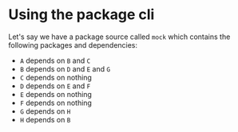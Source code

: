 # Using the package cli



Let's say we have a package source called `mock` which contains the following packages and dependencies:

* `A` depends on `B` and `C`
* `B` depends on `D` and `E` and `G`
* `C` depends on nothing
* `D` depends on `E` and `F`
* `E` depends on nothing
* `F` depends on nothing
* `G` depends on `H`
* `H` depends on `B`






